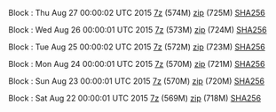 Block : Thu Aug 27 00:00:02 UTC 2015 [7z](https://transfer.sh/GTM3V/bootstrap.dat.20150827.7z) (574M) [zip](https://transfer.sh/vBnm4/bootstrap.dat.20150827.zip) (725M) [SHA256](https://transfer.sh/VlG4e/sha256.txt)

Block : Wed Aug 26 00:00:01 UTC 2015 [7z](https://transfer.sh/19hhbq/bootstrap.dat.20150826.7z) (573M) [zip](https://transfer.sh/Tf168/bootstrap.dat.20150826.zip) (724M) [SHA256](https://transfer.sh/hVlBb/sha256.txt)

Block : Tue Aug 25 00:00:02 UTC 2015 [7z](https://transfer.sh/RCOn/bootstrap.dat.20150825.7z) (572M) [zip](https://transfer.sh/Jmmna/bootstrap.dat.20150825.zip) (723M) [SHA256](https://transfer.sh/2vV0B/sha256.txt)

Block : Mon Aug 24 00:00:01 UTC 2015 [7z](https://transfer.sh/3nyk7/bootstrap.dat.20150824.7z) (570M) [zip](https://transfer.sh/TUBFj/bootstrap.dat.20150824.zip) (721M) [SHA256](https://transfer.sh/IK5rc/sha256.txt)

Block : Sun Aug 23 00:00:01 UTC 2015 [7z](https://transfer.sh/vKZvN/bootstrap.dat.20150823.7z) (570M) [zip](https://transfer.sh/gouYc/bootstrap.dat.20150823.zip) (720M) [SHA256](https://transfer.sh/zf9Ry/sha256.txt)

Block : Sat Aug 22 00:00:01 UTC 2015 [7z](https://transfer.sh/15wriD/bootstrap.dat.20150822.7z) (569M) [zip](https://transfer.sh/8DvFI/bootstrap.dat.20150822.zip) (718M) [SHA256](https://transfer.sh/3hqzz/sha256.txt)
